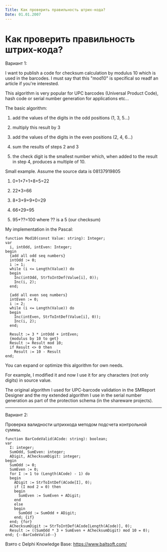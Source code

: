 ```yaml
---
Title: Как проверить правильность штрих-кода?
Date: 01.01.2007
---
```



Как проверить правильность штрих-кода?
======================================

Вариант 1:

I want to publish a code for checksum calculation by modulus 10 which is
used in the barcodes. I must say that this "mod10" is specifical so
readf an article if you\'re interested.

This algorithm is very popular for UPC barcodes (Universal Product
Code), hash code or serial number generation for applications etc...

The basic algorithm:

1.   add the values of the digits in the odd positions (1, 3, 5...)

2.   multiply this result by 3

3.   add the values of the digits in the even positions (2, 4, 6...)

4.   sum the results of steps 2 and 3

5.   the check digit is the smallest number which, when added to
       the result in step 4, produces a multiple of 10.

Small example. Assume the source data is 08137919805

1.   0+1+7+1+8+5=22

2.   22*3=66

3.   8+3+9+9+0=29

4.   66+29=95

5.   95+??=100 where ?? is a 5 (our checksum)

My implementation in the Pascal:

    function Mod10(const Value: string): Integer;
    var
      i, intOdd, intEven: Integer;
    begin
      {add all odd seq numbers}
      intOdd := 0;
      i := 1;
      while (i <= Length(Value)) do
      begin
        Inc(intOdd, StrToIntDef(Value[i], 0));
        Inc(i, 2);
      end;
     
      {add all even seq numbers}
      intEven := 0;
      i := 2;
      while (i <= Length(Value)) do
      begin
        Inc(intEven, StrToIntDef(Value[i], 0));
        Inc(i, 2);
      end;
     
      Result := 3 * intOdd + intEven;
      {modulus by 10 to get}
      Result := Result mod 10;
      if Result <> 0 then
        Result := 10 - Result
    end;

You can expand or optimize this algorithm for own needs.

For example, I modified it and now I use it for any characters (not only
digits) in source value.

The original algorithm I used for UPC-barcode validation in the SMReport
Designer and the my extended algorithm I use in the serial number
generation as part of the protection schema (in the shareware projects).

------------------------------------------------------------------------

Вариант 2:

Проверка валидности штрихкода методом подсчета контрольной суммы.

    function BarCodeValid(ACode: string): boolean;
    var
      I: integer;
      SumOdd, SumEven: integer;
      ADigit, AChecksumDigit: integer;
    begin
      SumOdd := 0;
      SumEven := 0;
      for I := 1 to (Length(ACode) - 1) do
      begin
        ADigit := StrToIntDef(ACode[I], 0);
        if (I mod 2 = 0) then
        begin
          SumEven := SumEven + ADigit;
        end
        else
        begin
          SumOdd := SumOdd + ADigit;
        end; {if}
      end; {for}
      AChecksumDigit := StrToIntDef(ACode[Length(ACode)], 0);
      Result := ((SumOdd * 3 + SumEven + AChecksumDigit) mod 10 = 0);
    end; {--BarCodeValid--}

Взято с Delphi Knowledge Base: <https://www.baltsoft.com/>

